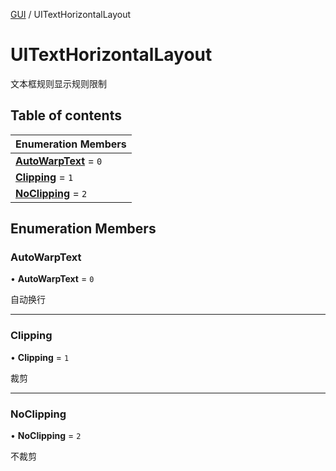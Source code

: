 [GUI](../groups/GUI.GUI.md) / UITextHorizontalLayout

# UITextHorizontalLayout <Badge type="tip" text="Enumeration" /> <Score text="UITextHorizontalLayout" />

文本框规则显示规则限制

## Table of contents

| Enumeration Members |
| :-----|
| **[AutoWarpText](UI.UITextHorizontalLayout.md#autowarptext)** = ``0`` <br> |
| **[Clipping](UI.UITextHorizontalLayout.md#clipping)** = ``1`` <br> |
| **[NoClipping](UI.UITextHorizontalLayout.md#noclipping)** = ``2`` <br> |

## Enumeration Members

### AutoWarpText <Score text="AutoWarpText" /> 

• **AutoWarpText** = ``0``

自动换行

___

### Clipping <Score text="Clipping" /> 

• **Clipping** = ``1``

裁剪

___

### NoClipping <Score text="NoClipping" /> 

• **NoClipping** = ``2``

不裁剪
